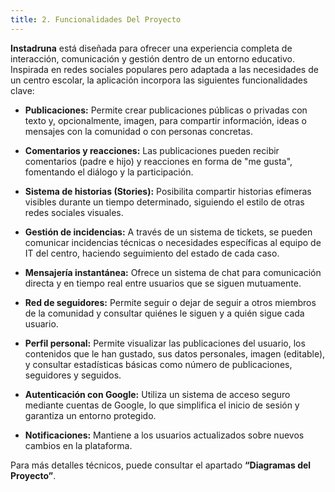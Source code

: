 ```yaml
---
title: 2. Funcionalidades Del Proyecto
---
```



<div class="justify-text">

**Instadruna** está diseñada para ofrecer una experiencia completa de interacción, comunicación y gestión dentro de un entorno educativo. Inspirada en redes sociales populares pero adaptada a las necesidades de un centro escolar, la aplicación incorpora las siguientes funcionalidades clave:

- **Publicaciones:** Permite crear publicaciones públicas o privadas con texto y, opcionalmente, imagen, para compartir información, ideas o mensajes con la comunidad o con personas concretas.

- **Comentarios y reacciones:** Las publicaciones pueden recibir comentarios (padre e hijo) y reacciones en forma de "me gusta", fomentando el diálogo y la participación.

- **Sistema de historias (Stories):** Posibilita compartir historias efímeras visibles durante un tiempo determinado, siguiendo el estilo de otras redes sociales visuales.

- **Gestión de incidencias:** A través de un sistema de tickets, se pueden comunicar incidencias técnicas o necesidades específicas al equipo de IT del centro, haciendo seguimiento del estado de cada caso.

- **Mensajería instantánea:** Ofrece un sistema de chat para comunicación directa y en tiempo real entre usuarios que se siguen mutuamente.

- **Red de seguidores:** Permite seguir o dejar de seguir a otros miembros de la comunidad y consultar quiénes le siguen y a quién sigue cada usuario.

- **Perfil personal:** Permite visualizar las publicaciones del usuario, los contenidos que le han gustado, sus datos personales, imagen (editable), y consultar estadísticas básicas como número de publicaciones, seguidores y seguidos.

- **Autenticación con Google:** Utiliza un sistema de acceso seguro mediante cuentas de Google, lo que simplifica el inicio de sesión y garantiza un entorno protegido.

- **Notificaciones:** Mantiene a los usuarios actualizados sobre nuevos cambios en la plataforma.

Para más detalles técnicos, puede consultar el apartado **“Diagramas del Proyecto”**.

</div>